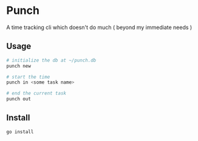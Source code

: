 # Punch

A time tracking cli which doesn't do much
( beyond my immediate needs )

## Usage

```bash
# initialize the db at ~/punch.db
punch new

# start the time
punch in <some task name>

# end the current task
punch out

```


## Install

```
go install
```
